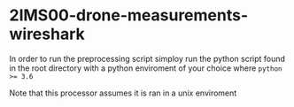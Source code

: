 # 2IMS00-drone-measurements-wireshark
In order to run the preprocessing script simploy run the python script found in the root directory with a python enviroment of your choice where `python >= 3.6`

Note that this processor assumes it is ran in a unix enviroment
